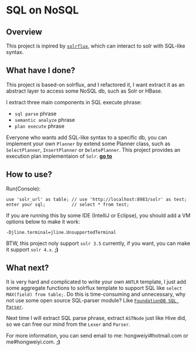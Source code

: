 SQL on NoSQL
===
Overview
---
This project is inpired by [`solrflux`](http://code.google.com/p/solrflux/), which can interact to solr with SQL-like syntax.

What have I done?
---
This project is based-on solrflux, and I refactored it, I want extract it as an abstract layer to access some NoSQL db, such as Solr or HBase.

I extract three main components in SQL execute phrase:

* `sql parse` phrase
* `semantic analyze` phrase
* `plan execute` phrase

Everyone who wants add SQL-like syntax to a specific db, you can implement your own `Planner` by extend some Planner class, such as `SelectPlanner`, `InsertPlanner` or `DeletePlanner`. This project provides an execution plan implementaion of `Solr`. [**go to**](https://github.com/HongweiYi/sql-on-nosql/tree/master/src/main/java/com/hongweiyi/cql/plan/solr)

How to use?
---
Run(Console):
  
    use 'solr_url' as table; // use 'http://localhost:8983/solr' as test;
    enter your sql;          // select * from test;

If you are running this by some IDE (IntelliJ or Eclipse), you should add a VM options below to make it work:

    -Djline.terminal=jline.UnsupportedTerminal

BTW, this project noly support `solr 3.5` currently, if you want, you can make it support `solr 4.x`.  **;)** 

What next?
---
It is very hard and complicated to write your own `ANTLR` template, I just add some aggregate functions to solrflux template to support SQL like `select MAX(field) from table;`. Do this is time-consuming and unnecessary, why not use some open source SQL-parser module? Like [`FoundationDB SQL Parser`](https://github.com/FoundationDB/sql-parser).

Next time I will extract SQL parse phrase, extract `ASTNode` just like Hive did, so we can free our mind from the `Lexer` and `Parser`.

For more information, you can send email to me: hongweiyi#hotmail.com or me#hongweiyi.com. **;)**